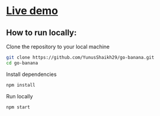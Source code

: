 # [Live demo](https://go-banana.vercel.app/)

## How to run locally:

Clone the repository to your local machine

```bash
git clone https://github.com/YunusShaikh29/go-banana.git
cd go-banana
```

Install dependencies

```bash
npm install
```

Run locally

```bash
npm start
```